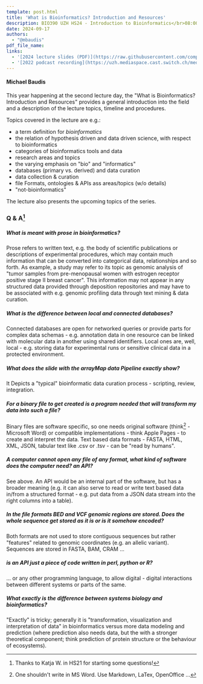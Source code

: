 ```yaml
---
template: post.html
title: 'What is Bioinformatics? Introduction and Resources'
description: BIO390 UZH HS24 - Introduction to Bioinformatics</br>08:00-09:45 @ UZH Irchel Y03-G-85
date: 2024-09-17
authors:
  - "@mbaudis"
pdf_file_name: 
links:
  - '[2024 lecture slides (PDF)](https://raw.githubusercontent.com/compbiozurich/UZH-BIO390/main/course-material/2024-09-17___Michael_Baudis__What_is_Bioinformatics__UZH-BIO390-lecture-01.pdf)'
  - '[2022 podcast recording](https://uzh.mediaspace.cast.switch.ch/media/Introduction+to+Bioinformatics+-+Day+01A+What+is+Bioinformatics/0_5hdrb7uk)'
---
```


#### Michael Baudis

This year happening at the second lecture day, the "What is Bioinformatics? Introduction
and Resources" provides a general introduction into the field and a description of the lecture topics, timeline and procedures.

Topics covered in the lecture are e.g.:
<!--more-->

* a term definition for _bioinformatics_
* the relation of hypothesis driven and data driven science, with respect to bioinformatics
* categories of bioinformatics tools and data
* research areas and topics
* the varying emphasis on "bio" and "informatics"
* databases (primary vs. derived) and data curation
* data collection & curation
* file Formats, ontologies & APIs ass areas/topics (w/o details)
* "not-bioinformatics"

The lecture also presents the upcoming topics of the series.

### Q & A[^1]

##### What is meant with prose in bioinformatics?

Prose refers to written text, e.g. the body of scientific publications or descriptions
of experimental procedures, which may contain much information that can be converted
into categorical data, relationships and so forth. As example, a study may refer to
its topic as genomic analysis of "tumor samples from pre-menopausal women with
estrogen receptor positive stage II breast cancer". This information may not appear
in any structured data provided through deposition repositories and may have to
be associated with e.g. genomic profiling data through text mining & data curation.

##### What is the difference between local and connected databases?

Connected databases are open for networked queries or provide parts for complex data
schemas - e.g. annotation data in one resource can be linked with molecular data
in another using shared identifiers. Local ones are, well, local - e.g. storing
data for experimental runs or sensitive clinical data in a protected environment.

##### What does the slide with the arrayMap data Pipeline exactly show?

It Depicts a "typical" bioinformatic data curation process - scripting, review, integration.

##### For a binary file to get created is a program needed that will transform my data into such a file?

Binary files are software specific, so one needs original software (think[^2] - Microsoft Word) or compatible implementations - think Apple Pages - to create and interpret the data. Text based data formats - FASTA, HTML, XML, JSON, tabular text like .csv or .tsv - can be "read by humans".

##### A computer cannot open any file of any format, what kind of software does the computer need? an API?

See above. An API would be an internal part of the software, but has a broader
meaning (e.g. it can also serve to read or write text based data in/from a
structured format - e.g. put data from a JSON data stream into the right columns
into a table).

##### In the file formats BED and VCF genomic regions are stored. Does the whole sequence get stored as it is or is it somehow encoded?

Both formats are not used to store contiguous sequences but rather "features" related
to genomic coordinates (e.g. an allelic variant). Sequences are stored in FASTA, BAM, CRAM ...

##### is an API just a piece of code written in perl, python or R?

... or any other programming language, to allow digital - digital interactions between
different systems or parts of the same.

##### What exactly is the difference between systems biology and bioinformatics?

"Exactly" is tricky; generally it is "transformation, visualization and interpretation of data"
in bioinformatics versus more data modeling and prediction (where prediction also
needs data, but the with a stronger theoretical component; think prediction of
protein structure or the behaviour of ecosystems).

[^1]: Thanks to Katja W. in HS21 for starting some questions!
[^2]: One shouldn't write in MS Word. Use Markdown, LaTex, OpenOffice ...

